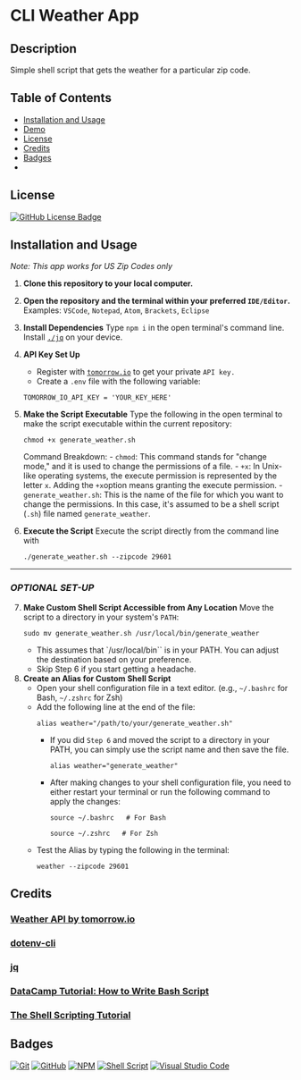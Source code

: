 # CLI Weather App

## Description

Simple shell script that gets the weather for a particular zip code.

## Table of Contents
- [Installation and Usage](#installation-and-usage)
- [Demo]()
- [License](#license)
- [Credits](#credits)
- [Badges](#badges)
- 

## License

[![GitHub License Badge](https://img.shields.io/github/license/Ileriayo/markdown-badges?style=for-the-badge)](https://github.com/victoriamcn/CLI-Weather/blob/main/LICENSE)

## Installation and Usage

*Note: This app works for US Zip Codes only*

1. **Clone this repository to your local computer.**
2. **Open the repository and the terminal within your preferred `IDE/Editor`.**
    Examples: `VSCode`, `Notepad`, `Atom`, `Brackets`, `Eclipse`
3. **Install Dependencies**
    Type `npm i` in the open terminal's command line.
    Install [`./jq`](https://jqlang.github.io/jq/) on your device.
4. **API Key Set Up** 
   - Register with [`tomorrow.io`](https://app.tomorrow.io/signin?_gl=1*dxtskt*_ga*MTkxNDc5Mzk2LjE3MDY1NzY4NTY.*_ga_FYZPGBJRTX*MTcwNjU4MjkzNC4yLjEuMTcwNjU4Mjk0Mi4wLjAuMA..&return_to=%2Fdevelopment%2Fkeys) to get your private `API key.`
    - Create a `.env` file with the following variable:
    ```
    TOMORROW_IO_API_KEY = 'YOUR_KEY_HERE'
    ```
5. **Make the Script Executable**
    Type the following in the open terminal to make the script executable within the current repository:
    ```
    chmod +x generate_weather.sh
    ```
    Command Breakdown:
        - `chmod`: This command stands for "change mode," and it is used to change the permissions of a file.
        - `+x`: In Unix-like operating systems, the execute permission is represented by the letter `x`. Adding the `+x`option means granting the execute permission.
        - `generate_weather.sh`: This is the name of the file for which you want to change the permissions. In this case, it's assumed to be a shell script (`.sh`) file named `generate_weather`.

6. **Execute the Script**
    Execute the script directly from the command line with
    ```
    ./generate_weather.sh --zipcode 29601

    ```
---
### ***OPTIONAL SET-UP***
7. **Make Custom Shell Script Accessible from Any Location**
    Move the script to a directory in your system's `PATH`:
    ```
    sudo mv generate_weather.sh /usr/local/bin/generate_weather
    ```
    - This assumes that `/usr/local/bin`` is in your PATH. You can adjust the destination based on your preference.
    - Skip Step 6 if you start getting a headache.
8. **Create an Alias for Custom Shell Script**
    - Open your shell configuration file in a text editor. (e.g., `~/.bashrc` for Bash, `~/.zshrc` for Zsh)
    - Add the following line at the end of the file:
        ```
        alias weather="/path/to/your/generate_weather.sh"
        ```
        - If you did `Step 6` and moved the script to a directory in your PATH, you can simply use the script name and then save the file.
            ```
            alias weather="generate_weather"
            ```
        - After making changes to your shell configuration file, you need to either restart your terminal or run the following command to apply the changes:
            ```
            source ~/.bashrc   # For Bash
            ```
            ```
            source ~/.zshrc   # For Zsh
            ```
    - Test the Alias by typing the following in the terminal:
        ```
        weather --zipcode 29601
        ```

## Credits

### [Weather API by tomorrow.io](https://www.tomorrow.io/a/faq/weather-api/can-i-get-weather-data-by-zip-code-using-an-api/)

### [dotenv-cli](https://www.npmjs.com/package/dotenv-cli)

### [jq](https://jqlang.github.io/jq/)

### [DataCamp Tutorial: How to Write Bash Script](https://www.datacamp.com/tutorial/how-to-write-bash-script-tutorial)

### [The Shell Scripting Tutorial](https://www.shellscript.sh/)

## Badges

[![Git](https://img.shields.io/badge/git-%23F05033.svg?style=for-the-badge&logo=git&logoColor=white)](https://git-scm.com/)
[![GitHub](https://img.shields.io/badge/github-%23121011.svg?style=for-the-badge&logo=github&logoColor=white)](https://docs.github.com/en/get-started/quickstart/hello-world)
[![NPM](https://img.shields.io/badge/NPM-%23CB3837.svg?style=for-the-badge&logo=npm&logoColor=white)](https://www.npmjs.com/)
[![Shell Script](https://img.shields.io/badge/shell_script-%23121011.svg?style=for-the-badge&logo=gnu-bash&logoColor=white)]((https://www.shellscript.sh/))
[![Visual Studio Code](https://img.shields.io/badge/Visual%20Studio%20Code-0078d7.svg?style=for-the-badge&logo=visual-studio-code&logoColor=white)](https://code.visualstudio.com/)